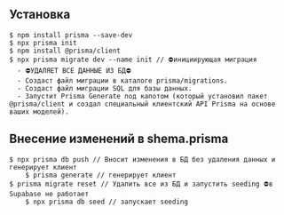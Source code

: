 ## Установка  
    $ npm install prisma --save-dev
    $ npx prisma init
    $ npm install @prisma/client
    $ npx prisma migrate dev --name init // ⛔инициирующая миграция
      - ⛔УДАЛЯЕТ ВСЕ ДАННЫЕ ИЗ БД⛔
      - Создаст файл миграции в каталоге prisma/migrations. 
      - Создаст файл миграции SQL для базы данных. 
      - Запустит Prisma Generate под капотом (который установил пакет @prisma/client и создал специальный клиентский API Prisma на основе ваших моделей).

## Внесение изменений в shema.prisma
  	$ npx prisma db push // Вносит изменения в БД без удаления данных и генерирует клиент
		$ prisma generate // генерирует клиент
	$ prisma migrate reset // Удалить все из БД и запустить seeding ⛔в Supabase не работает
		$ npx prisma db seed // запускает seeding